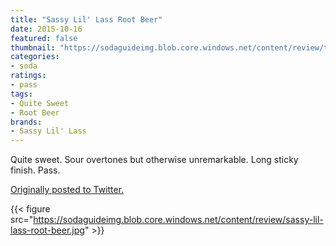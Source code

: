 ```yaml
---
title: "Sassy Lil' Lass Root Beer"
date: 2015-10-16
featured: false
thumbnail: "https://sodaguideimg.blob.core.windows.net/content/review/thumbs/sassy-lil-lass-root-beer.jpg"
categories:
- soda
ratings:
- pass
tags:
- Quite Sweet
- Root Beer
brands:
- Sassy Lil' Lass
---
```


Quite sweet. Sour overtones but otherwise unremarkable. Long sticky finish. Pass.

[Originally posted to Twitter.](https://twitter.com/Cavorter/status/655078484016951296)

{{< figure src="https://sodaguideimg.blob.core.windows.net/content/review/sassy-lil-lass-root-beer.jpg" >}}
